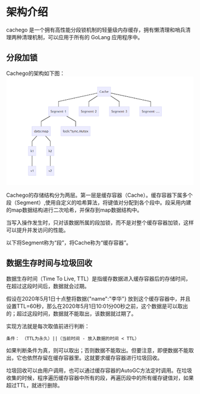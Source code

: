 # 架构介绍
cachego 是一个拥有高性能分段锁机制的轻量级内存缓存，拥有懒清理和哨兵清理两种清理机制，可以应用于所有的 GoLang 应用程序中。

## 分段加锁
Cachego的架构如下图：
![](pics/arch.png)

Cachego的存储结构分为两层。第一层是缓存容器（Cache）。缓存容器下属多个段（Segment）,使用自定义的哈希算法，将键值对分配到各个段中。段采用内建的map数据结构进行二次哈希，并保存到map数据结构中。

当写入操作发生时，只对该数据所属的段加锁，而不是对整个缓存容器加锁，这样可以提升并发访问的性能。

以下将Segment称为“段”，将Cache称为“缓存容器”。


## 数据生存时间与垃圾回收

数据生存时间（Time To Live, TTL）是指缓存数据进入缓存容器后的存储时间，在超过这段时间后，数据就会过期。

假设在2020年5月1日十点整将数据{"name":"李华"} 放到这个缓存容器中，并且设置TTL=60秒，那么在2020年5月1日10:01分00秒之前，这个数据是可以取出的；超过这段时间，数据就不能取出，该数据就过期了。

实现方法就是每次取值前进行判断：

```
条件： （TTL为永久）||（当前时间 - 放入数据的时间 < TTL）
```

如果判断条件为真，则可以取出；否则数据不能取出。但要注意，即便数据不能取出，它也依然存留在缓存容器里。这就要求缓存容器进行垃圾回收。

垃圾回收可以由用户调用，也可以通过缓存容器的AutoGC方法定时调用。在垃圾收集的时候，程序遍历缓存容器中所有的段，再遍历段中的所有缓存键值对，如果超过TTL，就进行删除。
